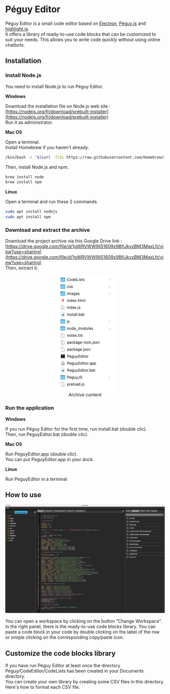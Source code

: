# Péguy Editor

Péguy Editor is a small code editor based on [Electron](https://www.electronjs.org/), [Péguy.js](https://github.com/Killfaeh/Peguy.js) and [highlight.js](https://highlightjs.org/). </br>
It offers a library of ready-to-use code blocks that can be customized to suit your needs. This allows you to write code quickly without using online chatbots.

## Installation

### Install Node.js

You need to install Node.js to run Péguy Editor.

**Windows**

Download the installation file on Node.js web site : [https://nodejs.org/fr/download/prebuilt-installer](https://nodejs.org/fr/download/prebuilt-installer) </br>
Run it as administrator.

**Mac OS**

Open a terminal. </br>
Install Homebrew if you haven't already.

```bash
/bin/bash -c "$(curl -fsSL https://raw.githubusercontent.com/Homebrew/install/HEAD/install.sh)"
```

Then, install Node.js and npm.

```bash
brew install node
brew install npm
```

**Linux**

Open a terminal and run these 2 commands.

```bash
sudo apt install nodejs
sudo apt install npm
```

### Download and extract the archive

Download the project archive via this Google Drive link : [https://drive.google.com/file/d/1gWRVWW9li51609z9BfiJkvzBM3MaxLfr/view?usp=sharing](https://drive.google.com/file/d/1gWRVWW9li51609z9BfiJkvzBM3MaxLfr/view?usp=sharing) </br>
Then, extract it.

<div align="center">
<img src="./doc/archiveContent.png"></br>
Archive content
</div>

### Run the application

**Windows**

If you run Péguy Editor for the first time, run install.bat (double clic).</br>
Then, run PeguyEditor.bat (double clic).

**Mac OS**

Run PeguyEditor.app (double clic).</br>
You can put PeguyEditor.app in your dock.

**Linux**

Run PeguyEditor in a terminal.

## How to use

<div align="center">
<img src="./doc/screenshot.png">
</div>

You can open a workspace by clicking on the button "Change Workspace".</br>
In the right panel, there is the ready-to-use code blocks library. 
You can paste a code block in your code by double clicking on the label of the row or simple clicking on the corresponding copy/paste icon.

## Customize the code blocks library

If you have run Péguy Editor at least once the directory Peguy/CodeEditor/CodeLists has been created in your Documents directory.</br>
You can create your own library by creating some CSV files in this directory.</br>
Here's how to format each CSV file.
